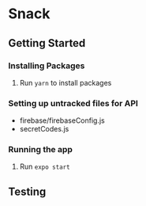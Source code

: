 # Snack

## Getting Started

### Installing Packages

1. Run `yarn` to install packages

### Setting up untracked files for API
- firebase/firebaseConfig.js
- secretCodes.js

### Running the app

1. Run `expo start`

## Testing
